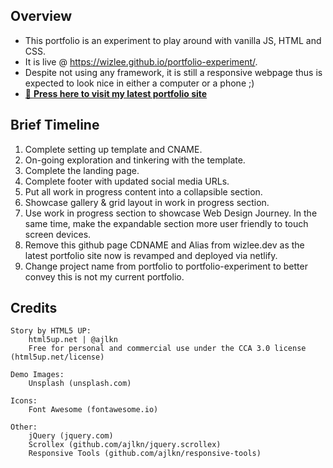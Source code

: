 ## Overview ##

- This portfolio is an experiment to play around with vanilla JS, HTML and CSS. 
- It is live @ https://wizlee.github.io/portfolio-experiment/. 
- Despite not using any framework, it is still a responsive webpage thus is expected to look nice in either a computer or a phone ;)
- [🚀 **Press here to visit my latest portfolio site**](https://wizlee.dev)

## Brief Timeline ##

1. Complete setting up template and CNAME.
2. On-going exploration and tinkering with the template.
3. Complete the landing page.
4. Complete footer with updated social media URLs.
5. Put all work in progress content into a collapsible section.
6. Showcase gallery & grid layout in work in progress section. 
7. Use work in progress section to showcase Web Design Journey. In the same time, make the expandable section more user friendly to touch screen devices. 
8. Remove this github page CDNAME and Alias from wizlee.dev as the latest portfolio site now is revamped and deployed via netlify.
9. Change project name from portfolio to portfolio-experiment to better convey this is not my current portfolio.

## Credits ##

    Story by HTML5 UP:
        html5up.net | @ajlkn
        Free for personal and commercial use under the CCA 3.0 license (html5up.net/license)

    Demo Images:
        Unsplash (unsplash.com)

    Icons:
        Font Awesome (fontawesome.io)

    Other:
        jQuery (jquery.com)
        Scrollex (github.com/ajlkn/jquery.scrollex)
        Responsive Tools (github.com/ajlkn/responsive-tools)
